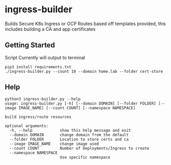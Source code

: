 # ingress-builder

Builds Secure K8s Ingress or OCP Routes based off templates provided, this includes building a CA and app certificates

## Getting Started
Script Currently will output to terminal

```shell
pip3 install requirements.txt
./ingress-builder.py --count 10 --domain home.lab --folder cert-store
```

## Help

```shell
python3 ingress-builder.py --help
usage: ingress-builder.py [-h] [--domain DOMAIN] [--folder FOLDER] [--image IMAGE_NAME] [--count COUNT] [--namespace NAMESPACE]

build ingress/route resources

optional arguments:
  -h, --help            show this help message and exit
  --domain DOMAIN       change domain from the default
  --folder FOLDER       Location to store certs and ca
  --image IMAGE_NAME    change image used
  --count COUNT         Number of Deployments/Ingress to create
  --namespace NAMESPACE
                        Use specific namespace

```
